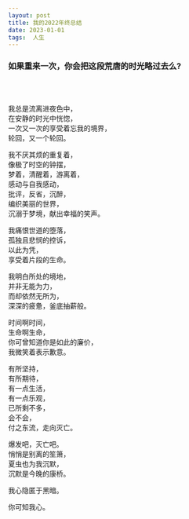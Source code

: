 ```yaml
---
layout: post  
title: 我的2022年终总结
date: 2023-01-01  
tags:  人生
---
```

### 如果重来一次，你会把这段荒唐的时光略过去么?
<br/> 
<br/> 

我总是流离进夜色中，  
在安静的时光中恍惚，  
一次又一次的享受着忘我的境界，  
轮回，又一个轮回。  

我不厌其烦的重复着，  
像极了时空的钟摆，  
梦着，清醒着，游离着，  
感动与自我感动，  
批评，反省，沉醉，  
编织美丽的世界，  
沉溺于梦境，献出幸福的笑声。  

我痛恨世道的堕落，  
孤独且悲悯的控诉，  
以此为凭，  
享受着片段的生命。  

我明白所处的境地，  
并非无能为力，  
而却依然无所为，  
深深的疲惫，釜底抽薪般。  

时间啊时间，  
生命啊生命，  
你可曾知道你是如此的廉价，  
我微笑着表示歉意。  

有所坚持，  
有所期待，  
有一点生活，  
有一点乐观，  
已所剩不多，  
会不会，  
付之东流，走向灭亡。  

爆发吧，灭亡吧。  
悄悄是别离的笙箫，  
夏虫也为我沉默，  
沉默是今晚的康桥。

我心隐匿于黑暗。  

你可知我心。  


 
<br/> 
<br/> 
<br/> 
<br/> 

<br/>
